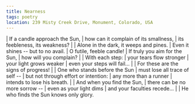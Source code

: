 ```yaml
---
title: Nearness
tags: poetry
location: 239 Misty Creek Drive, Monument, Colorado, USA
---
```


| If a candle approach the Sun,
| how can it complain of its smallness,
| its feebleness, its weakness?
|
| Alone in the dark, it weeps and pines.
| Even it shines -- but to no avail.
| O futile, feeble candle!
| If truly you aim for the Sun,
| how will you complain?
|
| With each step:
| your tears flow stronger
| your light grows weaker
| even your steps will fail...
|
|   For these are the signs of progress!
|
| One who stands before the Sun
| must lose all trace of self --
| but not through effort or intention:
| any more than a runner
| intends to lose his breath.
|
| And when you find the Sun,
| there can be no more sorrow --
| even as your light dims
| and your faculties recede...
|
|   He who finds the Sun knows only glory.
